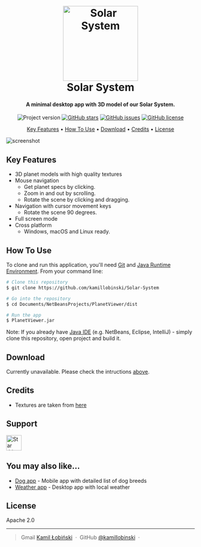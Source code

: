 <h1 align="center">
  <br>
  <img src="https://github.com/kamillobinski/Solar-System/blob/master/preview/solar-system-logo.png?raw=true" alt="Solar System" width="200">
  <br>
  Solar System
  <br>
</h1>

<h4 align="center">A minimal desktop app with 3D model of our Solar System.</h4>

<p align="center">
<img alt="Project version" src="https://img.shields.io/badge/version-1.0.0-orange">
<a href="https://github.com/kamillobinski/Solar-System/stargazers"> <img alt="GitHub stars" src="https://img.shields.io/github/stars/kamillobinski/Solar-System"></a>
<a href="https://github.com/kamillobinski/Solar-System/issues"> <img alt="GitHub issues" src="https://img.shields.io/github/issues/kamillobinski/Solar-System"></a>
<a href="https://github.com/kamillobinski/Solar-System/blob/master/LICENSE"> <img alt="GitHub license" src="https://img.shields.io/github/license/kamillobinski/Solar-System"></a>
</p>

<p align="center">
  <a href="#key-features">Key Features</a> •
  <a href="#how-to-use">How To Use</a> •
  <a href="#download">Download</a> •
  <a href="#credits">Credits</a> •
  <a href="#license">License</a>
</p>

![screenshot](https://github.com/kamillobinski/Solar-System/blob/master/preview/solar-system-preview.gif?raw=true)

## Key Features

* 3D planet models with high quality textures
* Mouse navigation 
  - Get planet specs by clicking.
  - Zoom in and out by scrolling.
  - Rotate the scene by clicking and dragging.
* Navigation with cursor movement keys
  - Rotate the scene 90 degrees.
* Full screen mode
* Cross platform 
  - Windows, macOS and Linux ready.

## How To Use

To clone and run this application, you'll need [Git](https://git-scm.com) and [Java Runtime Environment](https://www.java.com/en/download/). From your command line:

```bash
# Clone this repository
$ git clone https://github.com/kamillobinski/Solar-System

# Go into the repository
$ cd Documents/NetBeansProjects/PlanetViewer/dist

# Run the app
$ PlanetViewer.jar
```

Note: If you already have [Java IDE](https://netbeans.apache.org/download/index.html) (e.g. NetBeans, Eclipse, IntelliJ) - simply clone this repository, open project and build it.


## Download

Currently unavailable. Please check the intructions [above](#how-to-use).

## Credits

- Textures are taken from [here](https://www.solarsystemscope.com/textures/)

## Support

<!-- Place this tag where you want the button to render. -->
<img src="https://github.com/kamillobinski/Solar-System/blob/master/preview/leave-a-star.png?raw=true" alt="Star this project" height= "41px">

## You may also like...

- [Dog app](https://github.com/kamillobinski/Dog-App) - Mobile app with detailed list of dog breeds
- [Weather app](https://github.com/kamillobinski/Weather-App) - Desktop app with local weather

## License

Apache 2.0

---

> Gmail [Kamil Łobiński](mailto:kamilobinski@gmail.com) &nbsp;&middot;&nbsp;
> GitHub [@kamillobinski](https://github.com/kamillobinski) &nbsp;&middot;&nbsp;

